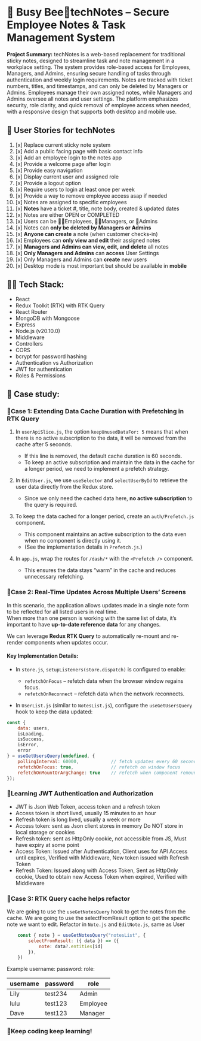 # 📓 Busy Bee🐝techNotes – Secure Employee Notes & Task Management System

**Project Summary:**
techNotes is a web-based replacement for traditional sticky notes, designed to streamline task and note management in a workplace setting. The system provides role-based access for Employees, Managers, and Admins, ensuring secure handling of tasks through authentication and weekly login requirements. Notes are tracked with ticket numbers, titles, and timestamps, and can only be deleted by Managers or Admins. Employees manage their own assigned notes, while Managers and Admins oversee all notes and user settings. The platform emphasizes security, role clarity, and quick removal of employee access when needed, with a responsive design that supports both desktop and mobile use.

## 🎯 User Stories for techNotes

1. [x] Replace current sticky note system
2. [x] Add a public facing page with basic contact info 
3. [x] Add an employee login to the notes app 
4. [x] Provide a welcome page after login 
5. [x] Provide easy navigation
6. [x] Display current user and assigned role 
7. [x] Provide a logout option 
8. [x] Require users to login at least once per week
9. [x] Provide a way to remove employee access asap if needed 
10. [x] Notes are assigned to specific employees 
11. [x] **Notes** have a ticket #, title, note body, created & updated dates
12. [x] Notes are either OPEN or COMPLETED 
13. [x] Users can be 🙋‍♂️Employees, 🙎‍♀️Managers, or 👨Admins 
14. [x] Notes can **only be deleted by Managers or Admins** 
15. [x] **Anyone can create** a note (when customer checks-in)
16. [x] Employees can **only view and edit** their assigned notes  
17. [x] **Managers and Admins can view, edit, and delete** all notes 
18. [x] **Only Managers and Admins** can **access** User Settings 
19. [x] Only Managers and Admins can **create** new users 
20. [x] Desktop mode is most important but should be available in **mobile** 

## 👩‍💻 Tech Stack:
- React
- Redux Toolkit (RTK) with RTK Query
- React Router
- MongoDB with Mongoose
- Express
- Node.js (v20.10.0)
- Middleware
- Controllers
- CORS
- bcrypt for password hashing
- Authentication vs Authorization
- JWT for authentication
- Roles & Permissions

## 🧠 Case study: 
### 🎈Case 1: Extending Data Cache Duration with Prefetching in RTK Query

1. In `userApiSlice.js`, the option `keepUnusedDataFor: 5` means that when there is no active subscription to the data, it will be removed from the cache after 5 seconds.  
   - If this line is removed, the default cache duration is 60 seconds.  
   - To keep an active subscription and maintain the data in the cache for a longer period, we need to implement a prefetch strategy.

2. In `EditUser.js`, we use `useSelector` and `selectUserById` to retrieve the user data directly from the Redux store.  
   - Since we only need the cached data here, **no active subscription** to the query is required.

3. To keep the data cached for a longer period, create an `auth/Prefetch.js` component.  
   - This component maintains an active subscription to the data even when no component is directly using it.  
   - (See the implementation details in `Prefetch.js`.)

4. In `app.js`, wrap the routes for `/dash/*` with the `<Prefetch />` component.  
   - This ensures the data stays “warm” in the cache and reduces unnecessary refetching.

### 🎈Case 2: Real-Time Updates Across Multiple Users’ Screens

In this scenario, the application allows updates made in a single note form to be reflected for all listed users in real time.  
When more than one person is working with the same list of data, it’s important to have **up-to-date reference data** for any changes.

We can leverage **Redux RTK Query** to automatically re-mount and re-render components when updates occur.

#### Key Implementation Details:
- In `store.js`, `setupListeners(store.dispatch)` is configured to enable:
  - `refetchOnFocus` – refetch data when the browser window regains focus.
  - `refetchOnReconnect` – refetch data when the network reconnects.

- In `UserList.js` (similar to `NotesList.js`), configure the `useGetUsersQuery` hook to keep the data updated:

```js
const {
    data: users,
    isLoading,
    isSuccess,
    isError,
    error
} = useGetUsersQuery(undefined, {
    pollingInterval: 60000,            // fetch updates every 60 seconds
    refetchOnFocus: true,              // refetch on window focus
    refetchOnMountOrArgChange: true    // refetch when component remounts or args change
});
```

### 🎈Learning JWT Authentication and Authorization
- JWT is Json Web Token, access token and a refresh token
- Access token is short lived, usually 15 minutes to an hour
- Refresh token is long lived, usually a week or more
- Access token: sent as Json client stores in memory Do NOT store in local storage or cookies
- Refresh token: sent as HttpOnly cookie, not accessible from JS, Must have expiry at some point
- Access Token: Issued after Authentication, Client uses for API Access until expires, Verified with Middleware, New token issued with Refresh Token
- Refresh Token: Issued along with Access Token, Sent as HttpOnly cookie, Used to obtain new Access Token when expired, Verified with Middleware

### 🎈Case 3: RTK Query cache helps refactor
We are going to use the `useGetNotesQuery` hook to get the notes from the cache. We are going to use the selectFromResult option to get the specific note we want to edit. Refactor in `Note.js` and `EditNote.js`, same as User
```js
    const { note } = useGetNotesQuery("notesList", {
        selectFromResult: ({ data }) => ({
            note: data?.entities[id]
        }),
    })
```

Example
username:
password:
role:

| username | password | role      |
|----------|----------|-----------|
| Lily     | test234  | Admin     |
| lulu     | test123  | Employee  |
| Dave     | test123  | Manager   |


### 🚀Keep coding keep learning!

